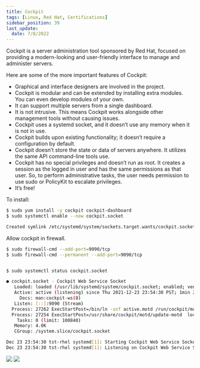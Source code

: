 ```yaml
---
title: Cockpit
tags: [Linux, Red Hat, Certifications]
sidebar_position: 39
last_update:
  date: 7/8/2022
---
```



Cockpit is a server administration tool sponsored by Red Hat, focused on providing a modern-looking and user-friendly interface to manage and administer servers.

Here are some of the more important features of Cockpit:
- Graphical and interface designers are involved in the project.
- Cockpit is modular and can be extended by installing extra modules. You can even develop modules of your own.
- It can support multiple servers from a single dashboard.
- It is not intrusive. This means Cockpit works alongside other management tools without causing issues.
- Cockpit uses a systemd socket, and it doesn’t use any memory when it is not in use.
- Cockpit builds upon existing functionality; it doesn’t require a configuration by default.
- Cockpit doesn’t store the state or data of servers anywhere. It utilizes the same API command-line tools use.
- Cockpit has no special privileges and doesn’t run as root. It creates a session as the logged in user and has the same permissions as that user. So, to perform administrative tasks, the user needs permission to use sudo or PolicyKit to escalate privileges.
- It’s free!

To install:

```bash
$ sudo yum install -y cockpit cockpit-dashboard
$ sudo systemctl enable --now cockpit.socket

Created symlink /etc/systemd/system/sockets.target.wants/cockpit.socket → /usr/lib/systemd/system/cockpit.socket.
```

Allow cockpit in firewall.

```bash
$ sudo firewall-cmd --add-port=9090/tcp
$ sudo firewall-cmd --permanent --add-port=9090/tcp
```

```bash

$ sudo systemctl status cockpit.socket

● cockpit.socket - Cockpit Web Service Socket
   Loaded: loaded (/usr/lib/systemd/system/cockpit.socket; enabled; vendor preset: disabled)
   Active: active (listening) since Thu 2021-12-23 23:54:30 PST; 1min 29s ago
     Docs: man:cockpit-ws(8)
   Listen: [::]:9090 (Stream)
  Process: 27262 ExecStartPost=/bin/ln -snf active.motd /run/cockpit/motd (code=exited, status=0/SUCCESS)
  Process: 27254 ExecStartPost=/usr/share/cockpit/motd/update-motd  localhost (code=exited, status=0/SUCCESS)
    Tasks: 0 (limit: 100840)
   Memory: 4.0K
   CGroup: /system.slice/cockpit.socket

Dec 23 23:54:30 tst-rhel systemd[1]: Starting Cockpit Web Service Socket.
Dec 23 23:54:30 tst-rhel systemd[1]: Listening on Cockpit Web Service Socket.
```

![](/img/docs/sv-cockpit.png)
![](/img/docs/sv-cockpit-2.png)


